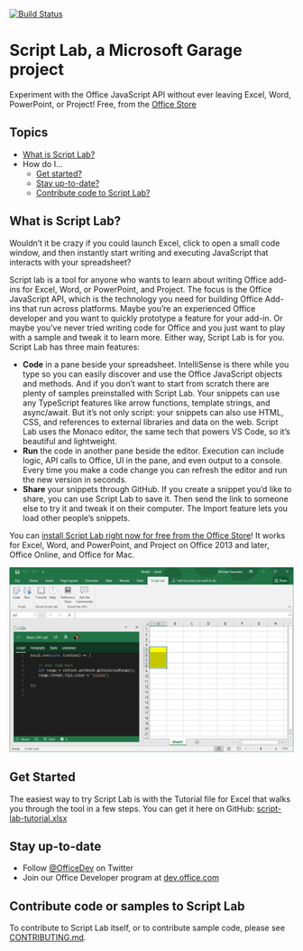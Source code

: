 [![Build Status](https://travis-ci.com/OfficeDev/script-lab.svg?token=zKp5xy2SuSortMzv5Pqc&branch=master)](https://travis-ci.com/OfficeDev/script-lab)

# Script Lab, a Microsoft Garage project
Experiment with the Office JavaScript API without ever leaving Excel, Word, PowerPoint, or Project! Free, from the [Office Store](https://store.office.com/app.aspx?assetid=WA104380862)

## Topics
* [What is Script Lab?](README.md#what-is)
* How do I...
    - [Get started?](README.md/#get-started) 
    - [Stay up-to-date?](README.md/#up-to-date)
    - [Contribute code to Script Lab?](README.md#contribute)

<a id="what-is"></a>
## What is Script Lab?

Wouldn’t it be crazy if you could launch Excel, click to open a small code window, and then instantly start writing and executing JavaScript that interacts with your spreadsheet?

Script lab is a tool for anyone who wants to learn about writing Office add-ins for Excel, Word, or PowerPoint, and Project. The focus is the Office JavaScript API, which is the technology you need for building Office Add-ins that run across platforms. Maybe you’re an experienced Office developer and you want to quickly prototype a feature for your add-in. Or maybe you’ve never tried writing code for Office and you just want to play with a sample and tweak it to learn more. Either way, Script Lab is for you.
Script Lab has three main features:
* **Code** in a pane beside your spreadsheet. IntelliSense is there while you type so you can easily discover and use the Office JavaScript objects and methods. And if you don’t want to start from scratch there are plenty of samples preinstalled with Script Lab. Your snippets can use any TypeScript features like arrow functions, template strings, and async/await. But it’s not only script: your snippets can also use HTML, CSS, and references to external libraries and data on the web. Script Lab uses the Monaco editor, the same tech that powers VS Code, so it’s beautiful and lightweight. 
* **Run** the code in another pane beside the editor. Execution can include logic, API calls to Office, UI in the pane, and even output to a console. Every time you make a code change you can refresh the editor and run the new version in seconds.
* **Share** your snippets through GitHub. If you create a snippet you’d like to share, you can use Script Lab to save it. Then send the link to someone else to try it and tweak it on their computer. The Import feature lets you load other people’s snippets.

You can [install Script Lab right now for free from the Office Store](https://store.office.com/app.aspx?assetid=WA104380862)! It works for Excel, Word, and PowerPoint, and Project on Office 2013 and later, Office Online, and Office for Mac.

![picture alt](.github/images/screenshot-wide.png "Script Lab screenshot in Excel")

<a id="get-started"></a>
## Get Started

The easiest way to try Script Lab is with the Tutorial file for Excel that walks you through the tool in a few steps. You can get it here on GitHub: [script-lab-tutorial.xlsx](https://github.com/OfficeDev/script-lab/blob/master/src/client/assets/documents/script-lab-tutorial.xlsx)

<a id="up-to-date"></a>
## Stay up-to-date
* Follow [@OfficeDev](https://twitter.com/OfficeDev) on Twitter
* Join our Office Developer program at [dev.office.com](https://dev.office.com/)

<a id="contribute"></a>
## Contribute code or samples to Script Lab

To contribute to Script Lab itself, or to contribute sample code, please see [CONTRIBUTING.md](CONTRIBUTING.md).
